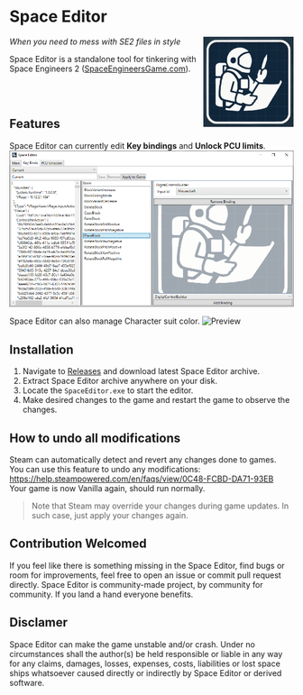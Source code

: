

# Space Editor
<img align="right" width="160px" height="160px" src="Resources/SpaceEditor.png">

*When you need to mess with SE2 files in style*



Space Editor is a standalone tool for tinkering with Space Engineers 2  ([SpaceEngineersGame.com](https://2.spaceengineersgame.com/)). 

<br />
<br />

## Features
Space Editor can currently edit **Key bindings** and **Unlock PCU limits**.
![Preview](Resources/Preview.png)

Space Editor can also manage Character suit color.
![Preview](Resources/CharacterEditorPreview.gif)


## Installation
1) Navigate to [Releases](https://github.com/InflexCZE/SpaceEditor/releases) and download latest Space Editor archive.
2) Extract Space Editor archive anywhere on your disk.
3) Locate the `SpaceEditor.exe` to start the editor.
4) Make desired changes to the game and restart the game to observe the changes.


## How to undo all modifications
Steam can automatically detect and revert any changes done to games. <br />
You can use this feature to undo any modifications: https://help.steampowered.com/en/faqs/view/0C48-FCBD-DA71-93EB <br />
Your game is now Vanilla again, should run normally.

> Note that Steam may override your changes during game updates. In such case, just apply your changes again.


## Contribution Welcomed
If you feel like there is something missing in the Space Editor, find bugs or room for improvements, feel free to open an issue or commit pull request directly.
Space Editor is community-made project, by community for community.
If you land a hand everyone benefits.

## Disclamer
Space Editor can make the game unstable and/or crash.
Under no circumstances shall the author(s) be held responsible or liable in any way for any claims, damages, losses, expenses, costs, liabilities or lost space ships whatsoever caused directly or indirectly by Space Editor or derived software.
